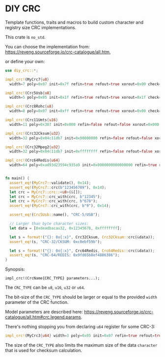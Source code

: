 DIY CRC
=======

Template functions, traits and macros to build custom character and registry size CRC implementations.

This crate is `no_std`.

You can choose the implementation from: https://reveng.sourceforge.io/crc-catalogue/all.htm,

or define your own:

```rust
use diy_crc::*;

impl_crc!(MyCrc7{u8}
  width=7 poly=0x07 init=0x7f refin=true refout=true xorout=0x00 check=0x14);

impl_crc!(Crc5Usb{u8}
  width=5 poly=0x05 init=0x1f refin=true refout=true xorout=0x1f check=0x19 residue=0x06 name="CRC-5/USB");

impl_crc!(Crc8Rohc{u8}
  width=8 poly=0x07 init=0xff refin=true refout=true xorout=0x00 check=0xd0 residue=0x00 name="CRC-8/ROHC");

impl_crc!(Crc11Umts{u16}
  width=11 poly=0x307 init=0x000 refin=false refout=false xorout=0x000 check=0x061 residue=0x000 name="CRC-11/UMTS");

impl_crc!(Crc32Cksum{u32}
  width=32 poly=0x04c11db7 init=0x00000000 refin=false refout=false xorout=0xffffffff check=0x765e7680 residue=0xc704dd7b name="CRC-32/CKSUM");

impl_crc!(Crc32Mpeg2{u32}
  width=32 poly=0x04c11db7 init=0xffffffff refin=false refout=false xorout=0x00000000 check=0x0376e6e7 residue=0x00000000 name="CRC-32/MPEG-2");

impl_crc!(Crc64Redis{u64}
  width=64 poly=0xad93d23594c935a9 init=0x0000000000000000 refin=true refout=true xorout=0x0000000000000000 check=0xe9c6d914c4b8d9ca residue=0x0000000000000000 name="CRC-64/REDIS");


fn main() {
  assert_eq!(MyCrc7::validate(), 0x14);
  assert_eq!(MyCrc7::crc(b"123456789"), 0x14);
  let crc = MyCrc7::crc::<u8>(&[]);
  let crc = MyCrc7::crc_with(crc, b"12345");
  let crc = MyCrc7::crc_with(crc, b"678");
  assert_eq!(MyCrc7::crc_with(crc, b"9"), 0x14);

  assert_eq!(Crc5Usb::name(), "CRC-5/USB");

  // Larger than byte character sizes:
  let data = [0xdeadbacau32, 0x12345678, 0xffffffff];

  let s = format!("{}: 0x{:x}", Crc32Cksum, Crc32Cksum::crc(&data));
  assert_eq!(s, "CRC-32/CKSUM: 0xc0ebf59b");

  let s = format!("{}: 0x{:x}", Crc64Redis, Crc64Redis::crc(&data));
  assert_eq!(s, "CRC-64/REDIS: 0x9fd65b8ef4886386");
}
```

Synopsis:

```
impl_crc!(CrcName{CRC_TYPE} parameters...);
```

The `CRC_TYPE` can be `u8`, `u16`, `u32` or `u64`.

The bit-size of the `CRC_TYPE` should be larger or equal to the provided `width` parameter of the CRC function.

Model parameters are described here: https://reveng.sourceforge.io/crc-catalogue/all.htm#crc.legend.params.

There's nothing stopping you from declaring `u64` register for some CRC-3:

```rust
impl_crc!(MyCrc3{u64} width=3 poly=0x05 init=0x07 refin=true refout=true xorout=0x00);
```

The size of the `CRC_TYPE` also limits the maximum size of the data `character` that is used for checksum calculation.

